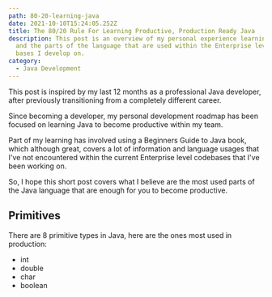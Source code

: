 ```yaml
---
path: 80-20-learning-java
date: 2021-10-10T15:24:05.252Z
title: The 80/20 Rule For Learning Productive, Production Ready Java
description: This post is an overview of my personal experience learning Java
  and the parts of the language that are used within the Enterprise level code
  bases I develop on.
category:
  - Java Development
---
```

This post is inspired by my last 12 months as a professional Java developer, after previously transitioning from a completely different career.

Since becoming a developer, my personal development roadmap has been focused on learning Java to become productive within my team. 

Part of my learning has involved using a Beginners Guide to Java book, which although great, covers a lot of information and language usages that I've not encountered within the current Enterprise level codebases that I've been working on.

So, I hope this short post covers what I believe are the most used parts of the Java language that are enough for you to become productive.



## Primitives

There are 8 primitive types in Java, here are the ones most used in production:

* int
* double
* char
* boolean